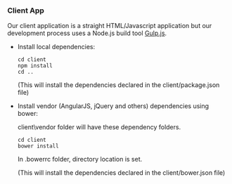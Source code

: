 
### Client App

Our client application is a straight HTML/Javascript application but our development process uses a Node.js build tool
[Gulp.js](gulpjs.com).

* Install local dependencies:

    ```
    cd client
    npm install
    cd ..
    ```

  (This will install the dependencies declared in the client/package.json file)

* Install vendor (AngularJS, jQuery and others) dependencies using bower:

  client\vendor folder will have these dependency folders.

    ```
    cd client
    bower install
    ```
  In .bowerrc folder, directory location is set.

  (This will install the dependencies declared in the client/bower.json file)